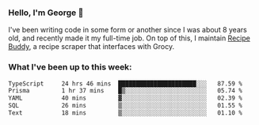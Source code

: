 ### Hello, I'm George 👋

I've been writing code in some form or another since I was about 8 years old, and recently made it my full-time job. On top of this, I maintain [Recipe Buddy](https://github.com/georgegebbett/recipe-buddy), a recipe scraper that interfaces with Grocy.  

<!--
**georgegebbett/georgegebbett** is a ✨ _special_ ✨ repository because its `README.md` (this file) appears on your GitHub profile.

Here are some ideas to get you started:

- 🔭 I’m currently working on ...
- 🌱 I’m currently learning ...
- 👯 I’m looking to collaborate on ...
- 🤔 I’m looking for help with ...
- 💬 Ask me about ...
- 📫 How to reach me: ...
- 😄 Pronouns: ...
- ⚡ Fun fact: ...
-->

### What I've been up to this week:
<!--START_SECTION:waka-->

```txt
TypeScript     24 hrs 46 mins  ██████████████████████░░░   87.59 %
Prisma         1 hr 37 mins    █▒░░░░░░░░░░░░░░░░░░░░░░░   05.74 %
YAML           40 mins         ▓░░░░░░░░░░░░░░░░░░░░░░░░   02.39 %
SQL            26 mins         ▒░░░░░░░░░░░░░░░░░░░░░░░░   01.55 %
Text           18 mins         ▒░░░░░░░░░░░░░░░░░░░░░░░░   01.10 %
```

<!--END_SECTION:waka-->
